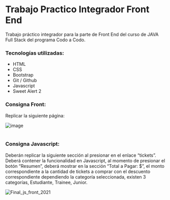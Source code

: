 # Trabajo Practico Integrador Front End

Trabajo práctico integrador para la parte de Front End del curso de JAVA Full Stack del programa Codo a Codo.

### Tecnologías utilizadas:

- HTML
- CSS
- Bootstrap
- Git / Github
- Javascript
- Sweet Alert 2


### Consigna Front:

Replicar la siguiente página:
<br/>

![image](https://user-images.githubusercontent.com/104147035/190534715-903d4e33-bba3-4f13-acc5-227377a7b6c8.png)
<br/>
<br/>
### Consigna Javascript:
Deberán replicar la siguiente sección al presionar en el enlace “tickets”.
Deberá contener la funcionalidad en Javascript, al momento de presionar el botón
“Resumen”, deberá mostrar en la sección “Total a Pagar: $”, el monto correspondiente
a la cantidad de tickets a comprar con el descuento correspondiente dependiendo la
categoría seleccionada, existen 3 categorías, Estudiante, Trainee, Junior.
<br/>

![Final_js_front_2021](https://user-images.githubusercontent.com/104147035/197569693-8f18be5e-1b18-4375-8d0d-207998bbf6bf.png)
